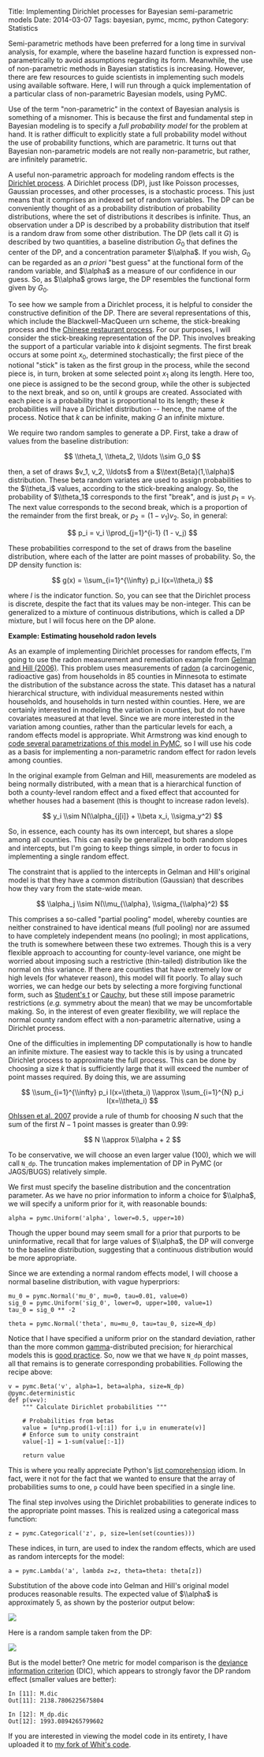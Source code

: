 Title: Implementing Dirichlet processes for Bayesian semi-parametric models
Date: 2014-03-07
Tags: bayesian, pymc, mcmc, python
Category: Statistics

<script type="text/x-mathjax-config">
MathJax.Hub.Config({
  tex2jax: {inlineMath: [['$','$'], ['\\(','\\)']]}
});
</script>
<script type="text/javascript"
  src="http://cdn.mathjax.org/mathjax/latest/MathJax.js?config=TeX-AMS-MML_HTMLorMML">
</script>

Semi-parametric methods have been preferred for a long time in survival analysis, for example, where the baseline hazard function is expressed non-parametrically to avoid assumptions regarding its form. Meanwhile, the use of non-parametric methods in Bayesian statistics is increasing. However, there are few resources to guide scientists in implementing such models using available software. Here, I will run through a quick implementation of a particular class of non-parametric Bayesian models, using PyMC.

Use of the term "non-parametric" in the context of Bayesian analysis is something of a misnomer. This is because the first and fundamental step in Bayesian modeling is to specify a *full probability model* for the problem at hand. It is rather difficult to explicitly state a full probability model without the use of probability functions, which are parametric. It turns out that Bayesian non-parametric models are not really non-parametric, but rather, are infinitely parametric.

A useful non-parametric approach for modeling random effects is the [Dirichlet process](http://en.wikipedia.org/wiki/Dirichlet_process). A Dirichlet process (DP), just like Poisson processes, Gaussian processes, and other processes, is a stochastic process. This just means that it comprises an indexed set of random variables. The DP can be conveniently thought of as a probability distribution of probability distributions, where the set of distributions it describes is infinite. Thus, an observation under a DP is described by a probability distribution that itself is a random draw from some other distribution. The DP (lets call it $G$) is described by two quantities, a baseline distribution $G_0$ that defines the center of the DP, and a concentration parameter $\\alpha$. If you wish, $G_0$ can be regarded as an *a priori* "best guess" at the functional form of the random variable, and $\\alpha$ as a measure of our confidence in our guess. So, as $\\alpha$ grows large, the DP resembles the functional form given by $G_0$.

To see how we sample from a Dirichlet process, it is helpful to consider the constructive definition of the DP. There are several representations of this, which include the Blackwell-MacQueen urn scheme, the stick-breaking process and the [Chinese restaurant process](http://en.wikipedia.org/wiki/Chinese_restaurant_process). For our purposes, I will consider the stick-breaking representation of the DP. This involves breaking the support of a particular variable into $k$ disjoint segments. The first break occurs at some point $x_0$, determined stochastically; the first piece of the notional "stick" is taken as the first group in the process, while the second piece is, in turn, broken at some selected point $x_1$ along its length. Here too, one piece is assigned to be the second group, while the other is subjected to the next break, and so on, until $k$ groups are created. Associated with each piece is a probability that is proportional to its length; these $k$ probabilities will have a Dirichlet distribution -- hence, the name of the process. Notice that $k$ can be infinite, making $G$ an infinite mixture.

We require two random samples to generate a DP. First, take a draw of values from the baseline distribution:

$$ \\theta_1, \\theta_2, \\ldots \\sim G_0 $$

then, a set of draws $v_1, v_2, \\ldots$ from a $\\text{Beta}(1,\\alpha)$ distribution. These beta random variates are used to assign probabilities to the $\\theta_i$ values, according to the stick-breaking analogy. So, the probability of $\\theta_1$ corresponds to the first "break", and is just $p_1 = v_1$. The next value corresponds to the second break, which is a proportion of the remainder from the first break, or $p_2 = (1-v_1)v_2$. So, in general:

$$ p_i = v_i \\prod_{j=1}^{i-1} (1 - v_j) $$

These probabilities correspond to the set of draws from the baseline distribution, where each of the latter are point masses of probability. So, the DP density function is:

$$ g(x) = \\sum_{i=1}^{\\infty} p_i I(x=\\theta_i) $$

where $I$ is the indicator function. So, you can see that the Dirichlet process is discrete, despite the fact that its values may be non-integer. This can be generalized to a mixture of continuous distributions, which is called a DP mixture, but I will focus here on the DP alone.

**Example: Estimating household radon levels**

As an example of implementing Dirichlet processes for random effects, I'm going to use the radon measurement and remediation example from [Gelman and Hill (2006)](http://amzn.to/gFfJbs). This problem uses measurements of [radon](http://en.wikipedia.org/wiki/Radon) (a carcinogenic, radioactive gas) from households in 85 counties in Minnesota to estimate the distribution of the substance across the state. This dataset has a natural hierarchical structure, with individual measurements nested within households, and households in turn nested within counties. Here, we are certainly interested in modeling the variation in counties, but do not have covariates measured at that level. Since we are more interested in the variation among counties, rather than the particular levels for each, a random effects model is appropriate. Whit Armstrong was kind enough to [code several parametrizations of this model in PyMC](https://github.com/armstrtw/pymc_radon), so I will use his code as a basis for implementing a non-parametric random effect for radon levels among counties.

In the original example from Gelman and Hill, measurements are modeled as being normally distributed, with a mean that is a hierarchical function of both a county-level random effect and a fixed effect that accounted for whether houses had a basement (this is thought to increase radon levels).

$$ y_i \\sim N(\\alpha_{j[i]} + \\beta x_i, \\sigma_y^2) $$

So, in essence, each county has its own intercept, but shares a slope among all counties. This can easily be generalized to both random slopes and intercepts, but I'm going to keep things simple, in order to focus in implementing a single random effect.

The constraint that is applied to the intercepts in Gelman and Hill's original model is that they have a common distribution (Gaussian) that describes how they vary from the state-wide mean.

$$ \\alpha_j \\sim N(\\mu_{\\alpha}, \\sigma_{\\alpha}^2) $$

This comprises a so-called "partial pooling" model, whereby counties are neither constrained to have identical means (full pooling) nor are assumed to have completely independent means (no pooling); in most applications, the truth is somewhere between these two extremes. Though this is a very flexible approach to accounting for county-level variance, one might be worried about imposing such a restrictive (thin-tailed) distribution like the normal on this variance. If there are counties that have extremely low or high levels (for whatever reason), this model will fit poorly. To allay such worries, we can hedge our bets by selecting a more forgiving functional form, such as [Student's t](http://en.wikipedia.org/wiki/Student's_t-distribution) or [Cauchy](http://en.wikipedia.org/wiki/Cauchy_distribution), but these still impose parametric restrictions (*e.g.* symmetry about the mean) that we may be uncomfortable making. So, in the interest of even greater flexibility, we will replace the normal county random effect with a non-parametric alternative, using a Dirichlet process.

One of the difficulties in implementing DP computationally is how to handle an infinite mixture. The easiest way to tackle this is by using a truncated Dirichlet process to approximate the full process. This can be done by choosing a size $k$ that is sufficiently large that it will exceed the number of point masses required. By doing this, we are assuming

$$ \\sum_{i=1}^{\\infty} p_i I(x=\\theta_i) \\approx \\sum_{i=1}^{N} p_i I(x=\\theta_i) $$

[Ohlssen et al. 2007](http://onlinelibrary.wiley.com/doi/10.1002/sim.2666/abstract) provide a rule of thumb for choosing $N$ such that the sum of the first $N-1$ point masses is greater than 0.99:

$$ N \\approx 5\\alpha + 2 $$

To be conservative, we will choose an even larger value (100), which we will call `N_dp`. The truncation makes implementation of DP in PyMC (or JAGS/BUGS) relatively simple.

We first must specify the baseline distribution and the concentration parameter. As we have no prior information to inform a choice for $\\alpha$, we will specify a uniform prior for it, with reasonable bounds:

	alpha = pymc.Uniform('alpha', lower=0.5, upper=10)

Though the upper bound may seem small for a prior that purports to be uninformative, recall that for large values of $\\alpha$, the DP will converge to the baseline distribution, suggesting that a continuous distribution would be more appropriate.

Since we are extending a normal random effects model, I will choose a normal baseline distribution, with vague hyperpriors:


	mu_0 = pymc.Normal('mu_0', mu=0, tau=0.01, value=0)
	sig_0 = pymc.Uniform('sig_0', lower=0, upper=100, value=1)
	tau_0 = sig_0 ** -2

	theta = pymc.Normal('theta', mu=mu_0, tau=tau_0, size=N_dp)

Notice that I have specified a uniform prior on the standard deviation, rather than the more common [gamma](http://en.wikipedia.org/wiki/Gamma_distribution)-distributed precision; for hierarchical models this is [good practice](http://ba.stat.cmu.edu/journal/2006/vol01/issue03/gelman.pdf). So, now we that we have `N_dp` point masses, all that remains is to generate corresponding probabilities. Following the recipe above:


	v = pymc.Beta('v', alpha=1, beta=alpha, size=N_dp)
	@pymc.deterministic
	def p(v=v):
	    """ Calculate Dirichlet probabilities """

	    # Probabilities from betas
	    value = [u*np.prod(1-v[:i]) for i,u in enumerate(v)]
	    # Enforce sum to unity constraint
	    value[-1] = 1-sum(value[:-1])

	    return value

This is where you really appreciate Python's [list comprehension](http://docs.python.org/tutorial/datastructures.html#list-comprehensions) idiom. In fact, were it not for the fact that we wanted to ensure that the array of probabilities sums to one, `p` could have been specified in a single line.

The final step involves using the Dirichlet probabilities to generate indices to the appropriate point masses. This is realized using a categorical mass function:


	z = pymc.Categorical('z', p, size=len(set(counties)))

These indices, in turn, are used to index the random effects, which are used as random intercepts for the model:


	a = pymc.Lambda('a', lambda z=z, theta=theta: theta[z])

Substitution of the above code into Gelman and Hill's original model produces reasonable results. The expected value of $\\alpha$ is approximately 5, as shown by the posterior output below:

![](http://dl.dropbox.com/u/233041/images/alpha.png)

Here is a random sample taken from the DP:

![](http://dl.dropbox.com/u/233041/images/dphist.png)

But is the model better? One metric for model comparison is the [deviance information criterion](http://en.wikipedia.org/wiki/Deviance_information_criterion) (DIC), which appears to strongly favor the DP random effect (smaller values are better):

	In [11]: M.dic
	Out[11]: 2138.7806225675804

	In [12]: M_dp.dic
	Out[12]: 1993.0894265799602

If you are interested in viewing the model code in its entirety, I have uploaded it to [my fork of Whit's code](https://github.com/fonnesbeck/pymc_radon/blob/master/radon_dp.py).